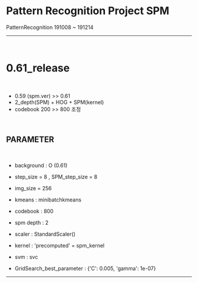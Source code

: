 # Pattern Recognition Project SPM  
PatternRecognition 191008 ~ 191214  

---

<br/>

# 0.61_release

<br/>

- 0.59 (spm.ver) >> 0.61
- 2_depth(SPM) + HOG + SPM(kernel)
- codebook 200 >> 800 조정

<br/>

## PARAMETER

<br/>

- background : O (0.61)

- step_size = 8 , SPM_step_size = 8 
- img_size = 256  
  
- kmeans : minibatchkmeans  
- codebook : 800
  
- spm depth : 2  
- scaler : StandardScaler()

- kernel : 'precomputed' = spm_kernel  
- svm : svc

- GridSearch_best_parameter : {'C': 0.005, 'gamma': 1e-07}
---
